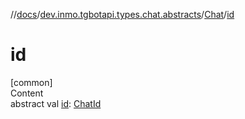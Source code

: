 //[docs](../../../index.md)/[dev.inmo.tgbotapi.types.chat.abstracts](../index.md)/[Chat](index.md)/[id](id.md)



# id  
[common]  
Content  
abstract val [id](id.md): [ChatId](../../dev.inmo.tgbotapi.types/-chat-id/index.md)  



